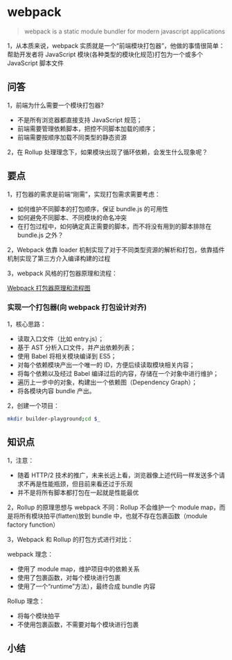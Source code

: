 # webpack

> webpack is a static module bundler for modern javascript applications

1，从本质来说，webpack 实质就是一个“前端模块打包器”，他做的事情很简单：帮助开发者将 JavaScript 模块(各种类型的模块化规范)打包为一个或多个 JavaScript 脚本文件

## 问答

1，前端为什么需要一个模块打包器?

- 不是所有浏览器都直接⽀持 JavaScript 规范；
- 前端需要管理依赖脚本，把控不同脚本加载的顺序；
- 前端需要按顺序加载不同类型的静态资源

2，在 Rollup 处理理念下，如果模块出现了循环依赖，会发⽣什么现象呢？

## 要点

1，打包器的需求是前端“刚需”，实现打包需求需要考虑：

- 如何维护不同脚本的打包顺序，保证 bundle.js 的可⽤性
- 如何避免不同脚本、不同模块的命名冲突
- 在打包过程中，如何确定真正需要的脚本，⽽不将没有⽤到的脚本排除在 bundle.js 之外？

2，Webpack 依靠 loader 机制实现了对于不同类型资源的解析和打包，依靠插件机制实现了第三⽅介⼊编译构建的过程

3，webpack 风格的打包器原理和流程：

[Webpack 打包器原理和流程图](./assets/webpack-schematic-flows.jpg)

### 实现一个打包器(向 webpack 打包设计对齐)

1，核心思路：

- 读取⼊⼝⽂件（⽐如 entry.js）；
- 基于 AST 分析⼊⼝⽂件，并产出依赖列表；
- 使⽤ Babel 将相关模块编译到 ES5；
- 对每个依赖模块产出⼀个唯⼀的 ID，⽅便后续读取模块相关内容；
- 将每个依赖以及经过 Babel 编译过后的内容，存储在⼀个对象中进⾏维护；
- 遍历上⼀步中的对象，构建出⼀个依赖图（Dependency Graph）；
- 将各模块内容 bundle 产出。

2，创建一个项目：

```sh
mkdir builder-playground;cd $_
```

## 知识点

1，注意：

- 随着 HTTP/2 技术的推⼴，未来⻓远上看，浏览器像上述代码⼀样发送多个请求不再是性能瓶颈，但⽬前来看还过于乐观
- 并不是将所有脚本都打包在⼀起就是性能最优

2，Rollup 的原理思想与 webpack 不同：Rollup 不会维护一个 module map，而是将所有模块拍平(flatten)放到 bundle 中，也就不存在包裹函数（module factory function）

3，Webpack 和 Rollup 的打包⽅式进⾏对⽐：

webpack 理念：

- 使⽤了 module map，维护项⽬中的依赖关系
- 使⽤了包裹函数，对每个模块进⾏包裹
- 使⽤了⼀个“runtime”⽅法），最终合成 bundle 内容

Rollup 理念：

- 将每个模块拍平
- 不使⽤包裹函数，不需要对每个模块进⾏包裹

## 小结
